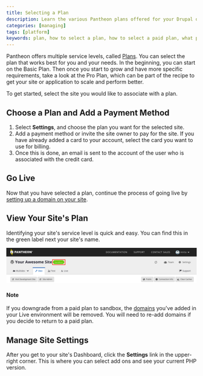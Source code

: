 ```yaml
---
title: Selecting a Plan
description: Learn the various Pantheon plans offered for your Drupal or WordPress sites.
categories: [managing]
tags: [platform]
keywords: plan, how to select a plan, how to select a paid plan, what plans are available, how to view site plan, how to see plan, how to change plan, changing plans, change plan, select plan, selecting a plan
---
```

Pantheon offers multiple service levels, called [Plans](https://www.pantheon.io/pricing). You can select the plan that works best for you and your needs. In the beginning, you can start on the Basic Plan. Then once you start to grow and have more specific requirements, take a look at the Pro Plan, which can be part of the recipe to get your site or application to scale and perform better.

To get started, select the site you would like to associate with a plan.

## Choose a Plan and Add a Payment Method

1. Select **Settings**, and choose the plan you want for the selected site.
2. Add a payment method or invite the site owner to pay for the site.  If you have already added a card to your account, select the card you want to use for billing.  
3. Once this is done, an email is sent to the account of the user who is associated with the credit card.

<!--![Select a plan from dashboard](/source/docs/assets/images/select-a-plan-and-billing.png)-->  

## Go Live
Now that you have selected a plan, continue the process of going live by [setting up a domain on your site](/docs/going-live).

## View Your Site's Plan

Identifying your site's service level is quick and easy. You can find this in the green label next your site's name.

![confirm new plan](/source/docs/assets/images/dashboard/confirm-plan-dashboard.png)

<div class="alert alert-info" role="alert">
<h4>Note</h4>
If you downgrade from a paid plan to sandbox, the <a href="/docs/">domains</a> you've added in your Live environment will be removed. You will need to re-add domains if you decide to return to a paid plan.</div>

## Manage Site Settings

After you get to your site's Dashboard, click the **Settings** link in the upper-right corner. This is where you can select add ons and see your current PHP version.
